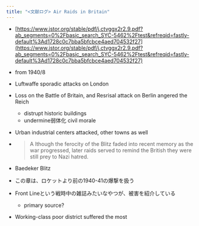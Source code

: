 ```yaml
---
title: "<文献ログ> Air Raids in Britain"
---
```


* [https://www.jstor.org/stable/pdf/j.ctvggx2r2.9.pdf?ab_segments=0%2Fbasic_search_SYC-5462%2Ftest&refreqid=fastly-default%3Ad1728c0c7bba5bfcbce4aed704532f27](https://www.jstor.org/stable/pdf/j.ctvggx2r2.9.pdf?ab_segments=0%2Fbasic_search_SYC-5462%2Ftest&refreqid=fastly-default%3Ad1728c0c7bba5bfcbce4aed704532f27)

* from 1940/8

* Luftwaffe sporadic attacks on London

* Loss on the Battle of Britain, and Resrisal attack on Berlin angered the Reich
  
  * distrupt historic buildings
  * undermine弱体化 civil morale
* Urban industrial centers attacked, other towns as well

* 
   > 
   > A lthough the ferocity of the Blitz faded into recent memory as the war progressed, later raids served to remind the British they were still prey to Nazi hatred.

* Baedeker Blitz

* この章は、ロケットより前の1940-41の爆撃を扱う

* Front Lineという戦時中の雑誌みたいなやつが、被害を紹介している
  
  * primary source?
* Working-class poor district suffered the most
